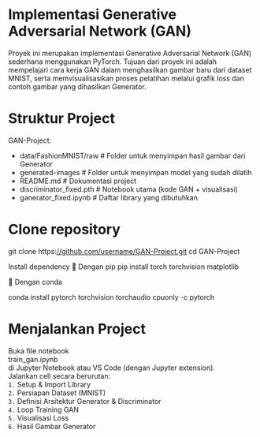 # Implementasi Generative Adversarial Network (GAN)
Proyek ini merupakan implementasi Generative Adversarial Network (GAN) sederhana menggunakan PyTorch.
Tujuan dari proyek ini adalah mempelajari cara kerja GAN dalam menghasilkan gambar baru dari dataset MNIST, serta memvisualisasikan proses pelatihan melalui grafik loss dan contoh gambar yang dihasilkan Generator.

# Struktur Project
GAN-Project: 
- data/FashionMNIST/raw          # Folder untuk menyimpan hasil gambar dari Generator
- generated-images               # Folder untuk menyimpan model yang sudah dilatih
- README.md                      # Dokumentasi project
- discriminator_fixed.pth        # Notebook utama (kode GAN + visualisasi)
- ganerator_fixed.ipynb          # Daftar library yang dibutuhkan

# Clone repository
git clone https:[//github.com/username/GAN-Project.git](https://github.com/zahrasyi/GAN_ML.git)
cd GAN-Project

Install dependency
🔹 Dengan pip
pip install torch torchvision matplotlib

🔹 Dengan conda

conda install pytorch torchvision torchaudio cpuonly -c pytorch

# Menjalankan Project

Buka file notebook  
train_gan.ipynb  
di Jupyter Notebook atau VS Code (dengan Jupyter extension).  
Jalankan cell secara berurutan:  
`1.` Setup & Import Library    
`2.` Persiapan Dataset (MNIST)    
`3.` Definisi Arsitektur Generator & Discriminator  
`4.` Loop Training GAN  
`5.` Visualisasi Loss  
`6.` Hasil Gambar Generator  
